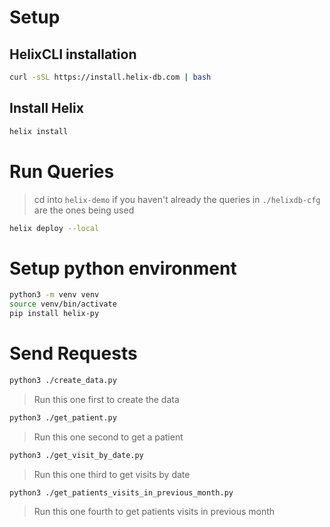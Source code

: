 # Setup

## HelixCLI installation

```bash
curl -sSL https://install.helix-db.com | bash
```

## Install Helix

```bash
helix install
```

# Run Queries

> cd into `helix-demo` if you haven't already
> the queries in `./helixdb-cfg` are the ones being used

```bash
helix deploy --local
```

# Setup python environment

```bash
python3 -m venv venv
source venv/bin/activate
pip install helix-py
```

# Send Requests

```bash
python3 ./create_data.py
```

> Run this one first to create the data

```bash
python3 ./get_patient.py
```

> Run this one second to get a patient

```bash
python3 ./get_visit_by_date.py
```

> Run this one third to get visits by date

```bash
python3 ./get_patients_visits_in_previous_month.py
```

> Run this one fourth to get patients visits in previous month
